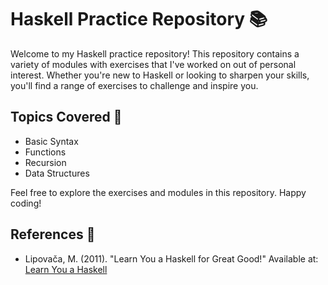 # Haskell Practice Repository 📚

Welcome to my Haskell practice repository! This repository contains a variety of modules with exercises that I've worked on out of personal interest. Whether you're new to Haskell or looking to sharpen your skills, you'll find a range of exercises to challenge and inspire you.

## Topics Covered 🧠
- Basic Syntax
- Functions
- Recursion
- Data Structures

Feel free to explore the exercises and modules in this repository. Happy coding!

## References 📖
- Lipovača, M. (2011). "Learn You a Haskell for Great Good!" Available at: [Learn You a Haskell](http://www.learnyouahaskell.com)

